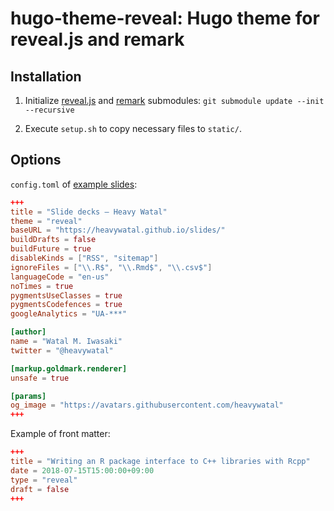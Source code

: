 # hugo-theme-reveal: Hugo theme for reveal.js and remark

## Installation

1.  Initialize [reveal.js](https://github.com/hakimel/reveal.js)
    and [remark](https://github.com/gnab/remark) submodules:
    `git submodule update --init --recursive`

1.  Execute `setup.sh` to copy necessary files to `static/`.


## Options

`config.toml` of [example slides](https://heavywatal.github.io/slides/):
```toml
+++
title = "Slide decks — Heavy Watal"
theme = "reveal"
baseURL = "https://heavywatal.github.io/slides/"
buildDrafts = false
buildFuture = true
disableKinds = ["RSS", "sitemap"]
ignoreFiles = ["\\.R$", "\\.Rmd$", "\\.csv$"]
languageCode = "en-us"
noTimes = true
pygmentsUseClasses = true
pygmentsCodefences = true
googleAnalytics = "UA-***"

[author]
name = "Watal M. Iwasaki"
twitter = "@heavywatal"

[markup.goldmark.renderer]
unsafe = true

[params]
og_image = "https://avatars.githubusercontent.com/heavywatal"
+++
```

Example of front matter:
```toml
+++
title = "Writing an R package interface to C++ libraries with Rcpp"
date = 2018-07-15T15:00:00+09:00
type = "reveal"
draft = false
+++
```
